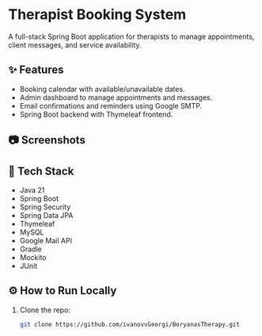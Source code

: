# Therapist Booking System

A full-stack Spring Boot application for therapists to manage appointments, client messages, and service availability.

## ✨ Features
- Booking calendar with available/unavailable dates.
- Admin dashboard to manage appointments and messages.
- Email confirmations and reminders using Google SMTP.
- Spring Boot backend with Thymeleaf frontend.

## 📷 Screenshots


## 🚀 Tech Stack
- Java 21
- Spring Boot
- Spring Security
- Spring Data JPA
- Thymeleaf
- MySQL
- Google Mail API
- Gradle
- Mockito
- JUnit

## ⚙️ How to Run Locally
1. Clone the repo:
   ```bash
   git clone https://github.com/ivanovvGeorgi/BoryanasTherapy.git
